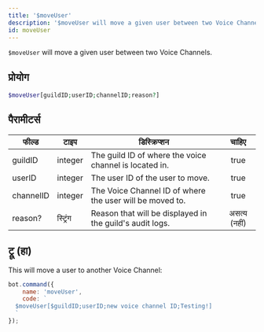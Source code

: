 ```yaml
---
title: '$moveUser'
description: '$moveUser will move a given user between two Voice Channels.'
id: moveUser
---
```


`$moveUser` will move a given user between two Voice Channels.

## प्रोयोग

```php
$moveUser[guildID;userID;channelID;reason?]
```

## पैरामीटर्स

| फील्ड     | टाइप     | डिस्क्रिप्शन                                             |    चाहिए     |
| --------- | -------- | -------------------------------------------------------- |:------------:|
| guildID   | integer  | The guild ID of where the voice channel is located in.   |     true     |
| userID    | integer  | The user ID of the user to move.                         |     true     |
| channelID | integer  | The Voice Channel ID of where the user will be moved to. |     true     |
| reason?   | स्ट्रिंग | Reason that will be displayed in the guild's audit logs. | असत्य (नहीं) |

## ट्रू (हा)

This will move a user to another Voice Channel:

```javascript
bot.command({
    name: 'moveUser',
    code: `
  $moveUser[$guildID;userID;new voice channel ID;Testing!]
  `
});
```